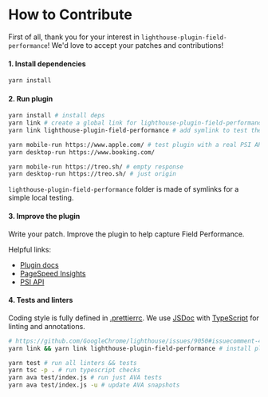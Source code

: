 # How to Contribute

First of all, thank you for your interest in `lighthouse-plugin-field-performance`!
We'd love to accept your patches and contributions!

#### 1. Install dependencies

```bash
yarn install
```

#### 2. Run plugin

```bash
yarn install # install deps
yarn link # create a global link for lighthouse-plugin-field-performance
yarn link lighthouse-plugin-field-performance # add symlink to test the plugin locally

yarn mobile-run https://www.apple.com/ # test plugin with a real PSI API response
yarn desktop-run https://www.booking.com/

yarn mobile-run https://treo.sh/ # empty response
yarn desktop-run https://treo.sh/ # just origin
```

`lighthouse-plugin-field-performance` folder is made of symlinks for a simple local testing.

#### 3. Improve the plugin

Write your patch. Improve the plugin to help capture Field Performance.

Helpful links:

- [Plugin docs](https://github.com/GoogleChrome/lighthouse/blob/master/docs/plugins.md)
- [PageSpeed Insights](https://developers.google.com/speed/pagespeed/insights)
- [PSI API](https://developers.google.com/speed/docs/insights/v5/get-started)

#### 4. Tests and linters

Coding style is fully defined in [.prettierrc](./.prettierrc).
We use [JSDoc](http://usejsdoc.org/) with [TypeScript](https://github.com/Microsoft/TypeScript/wiki/JSDoc-support-in-JavaScript) for linting and annotations.

```bash
# https://github.com/GoogleChrome/lighthouse/issues/9050#issuecomment-495678706
yarn link && yarn link lighthouse-plugin-field-performance # install plugin locally

yarn test # run all linters && tests
yarn tsc -p . # run typescript checks
yarn ava test/index.js # run just AVA tests
yarn ava test/index.js -u # update AVA snapshots
```
